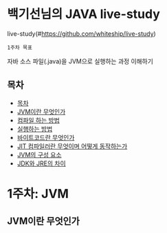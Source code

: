 # 백기선님의 JAVA live-study

live-study(#https://github.com/whiteship/live-study)

`1주차 목표`

자바 소스 파일(.java)을 JVM으로 실행하는 과정 이해하기


## 목차
<!-- TOC -->


- [목차](#목차)
- [JVM이란 무엇인가](#JVM이란-무엇인가)
- [컴파일 하는 방법](#컴파일-하는-방법)
- [실행하는 방법](#실행하는-방법)
- [바이트코드란 무엇인가](#바이트코드란-무엇인가)
- [JIT 컴파일러란 무엇이며 어떻게 동작하는가](#JIT-컴파일러란-무엇이며-어떻게-동작하는가)
- [JVM의 구성 요소](#JVM의-구성-요소)
- [JDK와 JRE의 차이](#JDK와-JRE의-차이)


# 1주차: JVM


## JVM이란 무엇인가

<!-- 텍스트 입력하기 -->




